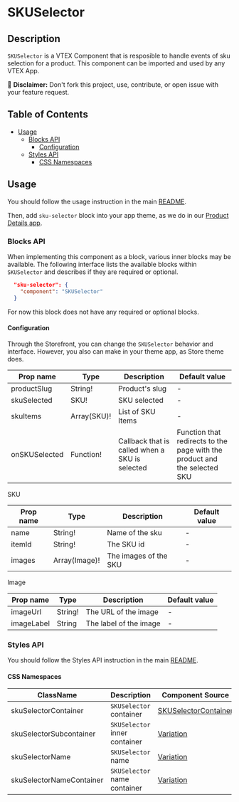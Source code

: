 # SKUSelector

## Description

`SKUSelector` is a VTEX Component that is resposible to handle events of sku selection for a product. This component can be imported and used by any VTEX App.

:loudspeaker: **Disclaimer:** Don't fork this project, use, contribute, or open issue with your feature request.

## Table of Contents
- [Usage](#usage)
  - [Blocks API](#blocks-api)
    - [Configuration](#configuration)
  - [Styles API](#styles-api)
    - [CSS Namespaces](#css-namespaces)

## Usage

You should follow the usage instruction in the main [README](/README.md#usage).

Then, add `sku-selector` block into your app theme, as we do in our [Product Details app](https://github.com/vtex-apps/product-details/blob/master/store/blocks.json). 

### Blocks API

When implementing this component as a block, various inner blocks may be available. The following interface lists the available blocks within `SKUSelector` and describes if they are required or optional.

```json
  "sku-selector": {
    "component": "SKUSelector"
  }
```

For now this block does not have any required or optional blocks.

#### Configuration

Through the Storefront, you can change the `SKUSelector` behavior and interface. However, you also can make in your theme app, as Store theme does.

| Prop name | Type | Description | Default value |
| --------- | ---- | ----------- | ------------- |
| productSlug | String! | Product's slug | - | 
| skuSelected | SKU! | SKU selected | - |
| skuItems | Array(SKU)! | List of SKU Items | - |
| onSKUSelected | Function! | Callback that is called when a SKU is selected | Function that redirects to the page with the product and the selected SKU |

SKU

| Prop name | Type | Description | Default value |
| --------- | ---- | ----------- | ------------- |
| name | String! | Name of the sku | - |
| itemId | String! | The SKU id | - |
| images | Array(Image)! | The images of the SKU | - |

Image

| Prop name | Type | Description | Default value |
| --------- | ---- | ----------- | ------------- |
| imageUrl | String! | The URL of the image | - |
| imageLabel | String | The label of the image | - |

### Styles API

You should follow the Styles API instruction in the main [README](/README.md#styles-api).

#### CSS Namespaces

| ClassName | Description | Component Source
| --------- | ----------- | ----------------
| skuSelectorContainer | `SKUSelector` container| [SKUSelectorContainer](/react/components/SKUSelector/components/SKUSelector.js)|
| skuSelectorSubcontainer | `SKUSelector` inner container | [Variation](/react/components/SKUSelector/components/Variation.js) |
| skuSelectorName | `SKUSelector` name | [Variation](/react/components/SKUSelector/components/Variation.js)|
| skuSelectorNameContainer | `SKUSelector` name container| [Variation](/react/components/SKUSelector/components/Variation.js)|